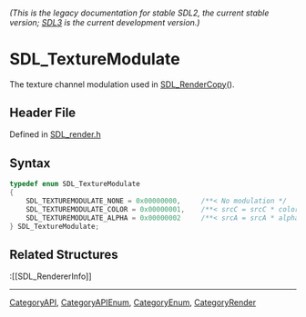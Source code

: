 ###### (This is the legacy documentation for stable SDL2, the current stable version; [SDL3](https://wiki.libsdl.org/SDL3/) is the current development version.)
# SDL_TextureModulate

The texture channel modulation used in [SDL_RenderCopy](SDL_RenderCopy)().

## Header File

Defined in [SDL_render.h](https://github.com/libsdl-org/SDL/blob/SDL2/include/SDL_render.h)

## Syntax

```c
typedef enum SDL_TextureModulate
{
    SDL_TEXTUREMODULATE_NONE = 0x00000000,     /**< No modulation */
    SDL_TEXTUREMODULATE_COLOR = 0x00000001,    /**< srcC = srcC * color */
    SDL_TEXTUREMODULATE_ALPHA = 0x00000002     /**< srcA = srcA * alpha */
} SDL_TextureModulate;
```

## Related Structures

:[[SDL_RendererInfo]]

----
[CategoryAPI](CategoryAPI), [CategoryAPIEnum](CategoryAPIEnum), [CategoryEnum](CategoryEnum), [CategoryRender](CategoryRender)


